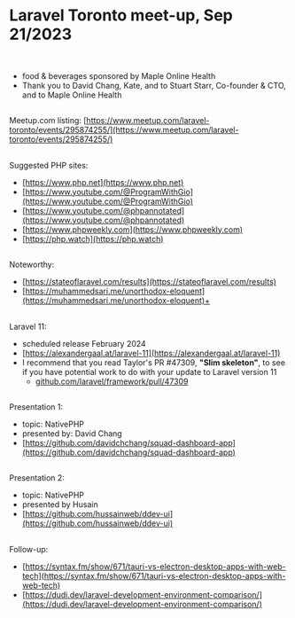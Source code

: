 # Laravel Toronto meet-up, Sep 21/2023
<br>
  
- food & beverages sponsored by Maple Online Health
- Thank you to David Chang, Kate, and to Stuart Starr, Co-founder & CTO, and to Maple Online Health

##
Meetup.com listing: [https://www.meetup.com/laravel-toronto/events/295874255/](https://www.meetup.com/laravel-toronto/events/295874255/)


##
Suggested PHP sites:
- [https://www.php.net](https://www.php.net)
- [https://www.youtube.com/@ProgramWithGio](https://www.youtube.com/@ProgramWithGio)
- [https://www.youtube.com/@phpannotated](https://www.youtube.com/@phpannotated)
- [https://www.phpweekly.com](https://www.phpweekly.com)
- [https://php.watch](https://php.watch)

##
Noteworthy:
- [https://stateoflaravel.com/results](https://stateoflaravel.com/results)
- [https://muhammedsari.me/unorthodox-eloquent](https://muhammedsari.me/unorthodox-eloquent)+
  
##
Laravel 11:
- scheduled release February 2024
- [https://alexandergaal.at/laravel-11](https://alexandergaal.at/laravel-11)
- I recommend that you read Taylor's PR #47309, **"Slim skeleton"**,  to see if you have potential work to do with your update to Laravel version 11
  - [github.com/laravel/framework/pull/47309](https://github.com/laravel/framework/pull/47309)

##
Presentation 1: 
- topic: NativePHP
- presented by: David Chang
- [https://github.com/davidchchang/squad-dashboard-app](https://github.com/davidchchang/squad-dashboard-app)

##
Presentation 2:
- topic: NativePHP
- presented by Husain 
- [https://github.com/hussainweb/ddev-ui](https://github.com/hussainweb/ddev-ui)

##
Follow-up:
- [https://syntax.fm/show/671/tauri-vs-electron-desktop-apps-with-web-tech](https://syntax.fm/show/671/tauri-vs-electron-desktop-apps-with-web-tech)
- [https://dudi.dev/laravel-development-environment-comparison/](https://dudi.dev/laravel-development-environment-comparison/)

# 



